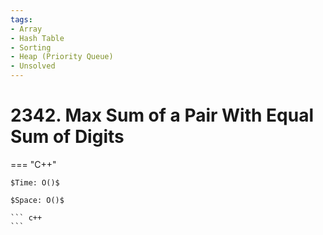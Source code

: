 ```yaml
---
tags:
- Array
- Hash Table
- Sorting
- Heap (Priority Queue)
- Unsolved
---
```



# 2342. Max Sum of a Pair With Equal Sum of Digits

=== "C++"

    $Time: O()$

    $Space: O()$

    ``` c++
    ```